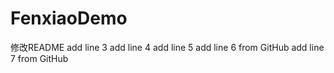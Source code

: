 # FenxiaoDemo
修改README
add line 3
add line 4
add line 5
add line 6 from GitHub
add line 7 from GitHub

